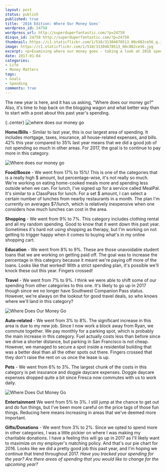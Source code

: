 ```yaml
---
layout: post
status: publish
published: true
title: '2016 Edition: Where Our Money Goes'
wordpress_id: 24758
wordpress_url: http://superduperfantastic.com/?p=24758
disqus_id: 24758 http://superduperfantastic.com/?p=24758
thumbnail: https://c1.staticflickr.com/1/510/31304678513_00c082ce56_q.jpg
image: https://c1.staticflickr.com/1/510/31304678513_00c082ce56.jpg
excerpt: <p>Examining where our money goes - taking a look at 2016 spending and comparing to 2015.</p>
date: 2017-01-04
categories:
- Life
- Money Matters
tags:
- Goals
- Spending
comments: true
---
```

The new year is here, and it has us asking, "Where does our money go?" Also, it's time to hop back on the blogging wagon and what better way than to start with a post about this past year's spending.

{:.center}
![where does our money go](https://c1.staticflickr.com/1/510/31304678513_00c082ce56.jpg)

**Home/Bills** - Similar to last year, this is our largest area of spending. It includes mortgage, taxes, insurance, all house-related expenses, and bills. 42% this year compared to 35% last year means that we did a good job of not spending so much in other areas. For 2017, the goal is to continue to pay more in this category.

![Where does our money go](https://c1.staticflickr.com/1/746/23161416140_8645e09f90_b.jpg)

**Food/Booze** - We went from 17% to 15%! This is one of the categories that is a really high $ amount, but percentage-wise, it's not really so much. We're working on eating home-cooked meals more and spending less outside when we can. For lunch, I've signed up for a service called MealPal. It's similar to a ClassPass for lunch. For a set $ amount, I can select a certain number of lunches from nearby restaurants in a month. The plan I'm currently on averages $7/lunch, which is relatively inexpensive when one considers how much lunches can cost in the area. 

**Shopping** - We went from 9% to 7%. This category includes clothing rental and all my random spending. Good to know that it went down this past year. Sometimes it's hard not using shopping as therapy, but I'm working on not getting to trigger happy when it comes to buying what's in my online shopping cart. 

**Education** - We went from 8% to 9%. These are those unavoidable student loans that we are working on getting paid off. The goal was to increase the percentage in this category because it meant we're paying off more of the loans. Looks like that worked! With a strict spending plan, it's possible we'll knock these out this year. Fingers crossed! 

**Travel** - We went from 7% to 9%. I think we were able to shift some of our spending from other categories to this one. It's likely to go up in 2017 though since we no longer have Southwest Companion Pass status. However, we're always on the lookout for good travel deals, so who knows where we'll land in this category?

![Where Does Our Money Go](https://c2.staticflickr.com/2/1443/26114394283_2011f73c99_b.jpg)

**Auto-related** - We went from 3% to 8%. The significant increase in this area is due to my new job. Since I now work a block away from Ryan, we commute together. We pay monthly for a parking spot, which is probably the main increase in this category. Fuel actually costs less than before since we drive a shorter distance, but parking in San Francisco is not cheap. However, we managed to secure a spot inside a residential building that was a better deal than all the other spots out there. Fingers crossed that they don't raise the rent on us once the lease is up. 

**Pets** - We went from 6% to 3%. The largest chunk of the costs in this category is pet insurance and doggie daycare expenses. Doggie daycare expenses dropped quite a bit since Fresca now commutes with us to work daily.

![Where Does Out Money Go](https://c2.staticflickr.com/2/1539/26415128520_385f6122d1_b.jpg)

**Entertainment** We went from 5% to 3%. I still jump at the chance to get out and do fun things, but I've been more careful on the price tags of those fun things. Reducing here means increasing in areas that we've deemed more important. 

**Gifts/Donations** - We went from 3% to 2%. Since we opted to spend more in other categories, I was a little pickier on where I was making my charitable donations. I have a feeling this will go up in 2017 as I'll likely want to maximize on my employer's matching policy. And that's our pie chart for 2016\. Looks like we did a pretty good job this past year, and I'm hoping we continue that trend throughout 2017. _Have you tracked your spending for the year? Are there areas of spending that you would like to change for the upcoming year?_